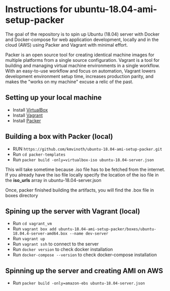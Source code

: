 Instructions for ubuntu-18.04-ami-setup-packer
==============================================

The goal of the repository is to spin up Ubuntu (18.04) server with Docker and Docker-compose for web application development, locally and in the cloud (AWS) using Packer and Vagrant with minimal effort. 


Packer is an open source tool for creating identical machine images for multiple platforms from a single source configuration. Vagrant is a tool for building and managing virtual machine environments in a single workflow. With an easy-to-use workflow and focus on automation, Vagrant lowers development environment setup time, increases production parity, and makes the "works on my machine" excuse a relic of the past.


## Setting up your local machine

* Install [VirtualBox](https://www.virtualbox.org/wiki/Downloads)
* Install [Vagrant](https://www.vagrantup.com/downloads.html)
* Install [Packer](https://www.packer.io/downloads.html)


## Building a box with Packer (local)
* RUN `https://github.com/kmvinoth/ubuntu-18.04-ami-setup-packer.git`
* Run `cd packer-templates`
* Run `packer build -only=virtualbox-iso ubuntu-18.04-server.json`

This will take sometime because .iso file has to be fetched from the internet. If you already have the iso file locally specify the location of the iso file in the **iso_urls** array in ubuntu-18.04-server.json  

Once, packer finished building the artifacts, you will find the .box file in boxes directory

## Spining up the server with Vagrant (local)
* Run `cd vagrant_vm`
* Run `vagrant box add ubuntu-18.04-ami-setup-packer/boxes/ubuntu-18.04.4-server-amd64.box --name dev-server`
* Run `vagrant up`
* Run `vagrant ssh` to connect to the server
* Run `docker version` to check docker installation
* Run `docker-compose --version` to check docker-compose installation


## Spinning up the server and creating AMI on AWS

* Run `packer build -only=amazon-ebs ubuntu-18.04-server.json`

